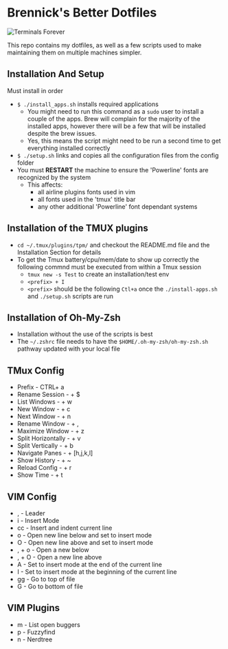 # Brennick's Better Dotfiles

![Terminals Forever](https://www.commitstrip.com/wp-content/uploads/2016/12/Strip-Lignes-de-commande-english650-final-2.jpg)

This repo contains my dotfiles, as well as a few scripts used to make maintaining them on multiple machines simpler.

## Installation And Setup
Must install in order
- `$ ./install_apps.sh` installs required applications
  - You might need to run this command as a `sudo` user to install a couple of the apps. Brew will complain for the majority of the installed apps, however there will be a few that will be installed despite the brew issues.
  - Yes, this means the script might need to be run a second time to get everything installed correctly
- `$ ./setup.sh` links and copies all the configuration files from the config folder
- You must **RESTART** the machine to ensure the 'Powerline' fonts are recognized by the system
  - This affects:
    - all airline plugins fonts used in vim
    - all fonts used in the 'tmux' title bar
    - any other additional 'Powerline' font dependant systems
## Installation of the TMUX plugins
- `cd ~/.tmux/plugins/tpm/` and checkout the README.md file and the Installation Section for details
- To get the Tmux battery/cpu/mem/date to show up correctly the following commnd must be executed from within a Tmux session
  - `tmux new -s Test` to create an installation/test env
  - `<prefix> + I`
  - `<prefix>` should be the following `Ctl+a` once the `./install-apps.sh` and `./setup.sh` scripts are run

## Installation of Oh-My-Zsh
- Installation without the use of the scripts is best
- The `~/.zshrc` file needs to have the `$HOME/.oh-my-zsh/oh-my-zsh.sh` pathway updated with your local file

## TMux Config
- Prefix - CTRL+ a
- Rename Session - <Prefix> + $
- List Windows - <Prefix> + w
- New Window - <Prefix> + c
- Next Window - <Prefix> + n
- Rename Window - <Prefix> + ,
- Maximize Window - <Prefix> + z
- Split Horizontally - <Prefix> + v
- Split Vertically - <Prefix> + b
- Navigate Panes - <Prefix> + [h,j,k,l]
- Show History - <Prefix> + ~
- Reload Config - <Prefix> + r
- Show Time - <Prefix> + t

## VIM Config
- , - Leader
- i - Insert Mode
- cc - Insert and indent current line
- o - Open new line below and set to insert mode
- O - Open new line above and set to insert mode
- , + o - Open a new below
- , + O - Open a new line above
- A - Set to insert mode at the end of the current line
- I - Set to insert mode at the beginning of the current line
- gg - Go to top of file
- G - Go to bottom of file

## VIM Plugins
- <Leader> m - List open buggers
- <CTRL> p - Fuzzyfind
- <CTRL> n - Nerdtree
